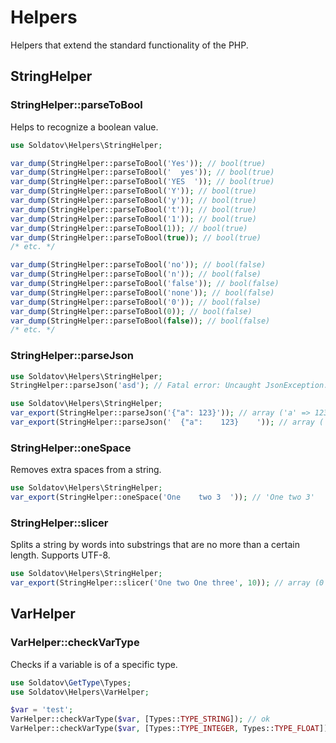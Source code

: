 # Helpers

Helpers that extend the standard functionality of the PHP.

## StringHelper

### StringHelper::parseToBool

Helps to recognize a boolean value.

```php
use Soldatov\Helpers\StringHelper;

var_dump(StringHelper::parseToBool('Yes')); // bool(true)
var_dump(StringHelper::parseToBool('  yes')); // bool(true)
var_dump(StringHelper::parseToBool('YES  ')); // bool(true)
var_dump(StringHelper::parseToBool('Y')); // bool(true)
var_dump(StringHelper::parseToBool('y')); // bool(true)
var_dump(StringHelper::parseToBool('t')); // bool(true)
var_dump(StringHelper::parseToBool('1')); // bool(true)
var_dump(StringHelper::parseToBool(1)); // bool(true)
var_dump(StringHelper::parseToBool(true)); // bool(true)
/* etc. */

var_dump(StringHelper::parseToBool('no')); // bool(false)
var_dump(StringHelper::parseToBool('n')); // bool(false)
var_dump(StringHelper::parseToBool('false')); // bool(false)
var_dump(StringHelper::parseToBool('none')); // bool(false)
var_dump(StringHelper::parseToBool('0')); // bool(false)
var_dump(StringHelper::parseToBool(0)); // bool(false)
var_dump(StringHelper::parseToBool(false)); // bool(false)
/* etc. */
```

### StringHelper::parseJson

```php
use Soldatov\Helpers\StringHelper;
StringHelper::parseJson('asd'); // Fatal error: Uncaught JsonException: Syntax error in ...
```

```php
use Soldatov\Helpers\StringHelper;
var_export(StringHelper::parseJson('{"a": 123}')); // array ('a' => 123,)
var_export(StringHelper::parseJson('  {"a":    123}    ')); // array ('a' => 123,)
```

### StringHelper::oneSpace
Removes extra spaces from a string.

```php
use Soldatov\Helpers\StringHelper;
var_export(StringHelper::oneSpace('One    two 3  ')); // 'One two 3'
```

### StringHelper::slicer
Splits a string by words into substrings that are no more than a certain length.
Supports UTF-8.

```php
use Soldatov\Helpers\StringHelper;
var_export(StringHelper::slicer('One two One three', 10)); // array (0 => 'One two', 1 => 'One three')
```

## VarHelper

### VarHelper::checkVarType

Checks if a variable is of a specific type.

```php
use Soldatov\GetType\Types;
use Soldatov\Helpers\VarHelper;

$var = 'test';
VarHelper::checkVarType($var, [Types::TYPE_STRING]); // ok
VarHelper::checkVarType($var, [Types::TYPE_INTEGER, Types::TYPE_FLOAT]); // BadVarTypeException
```
